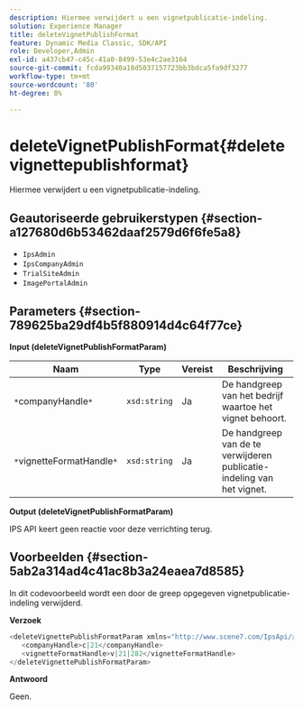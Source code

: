 ```yaml
---
description: Hiermee verwijdert u een vignetpublicatie-indeling.
solution: Experience Manager
title: deleteVignetPublishFormat
feature: Dynamic Media Classic, SDK/API
role: Developer,Admin
exl-id: a437cb47-c45c-41a0-8499-53e4c2ae3164
source-git-commit: fcda99340a18d5037157723bb3bdca5fa9df3277
workflow-type: tm+mt
source-wordcount: '80'
ht-degree: 0%

---
```


# deleteVignetPublishFormat{#deletevignettepublishformat}

Hiermee verwijdert u een vignetpublicatie-indeling.

## Geautoriseerde gebruikerstypen {#section-a127680d6b53462daaf2579d6f6fe5a8}

* `IpsAdmin`
* `IpsCompanyAdmin`
* `TrialSiteAdmin`
* `ImagePortalAdmin`

## Parameters {#section-789625ba29df4b5f880914d4c64f77ce}

**Input (deleteVignetPublishFormatParam)**

| Naam | Type | Vereist | Beschrijving |
|---|---|---|---|
| `*`companyHandle`*` | `xsd:string` | Ja | De handgreep van het bedrijf waartoe het vignet behoort. |
| `*`vignetteFormatHandle`*` | `xsd:string` | Ja | De handgreep van de te verwijderen publicatie-indeling van het vignet. |

**Output (deleteVignetPublishFormatParam)**

IPS API keert geen reactie voor deze verrichting terug.

## Voorbeelden {#section-5ab2a314ad4c41ac8b3a24eaea7d8585}

In dit codevoorbeeld wordt een door de greep opgegeven vignetpublicatie-indeling verwijderd.

**Verzoek**

```java
<deleteVignettePublishFormatParam xmlns="http://www.scene7.com/IpsApi/xsd/2008-01-15">
   <companyHandle>c|21</companyHandle>
   <vignetteFormatHandle>v|21|282</vignetteFormatHandle>
</deleteVignettePublishFormatParam>
```

**Antwoord**

Geen.
